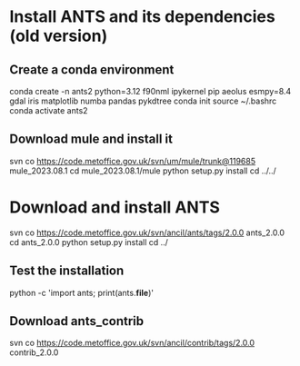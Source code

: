 # Install ANTS and its dependencies (old version)

## Create a conda environment
conda create -n ants2 python=3.12 f90nml ipykernel pip aeolus esmpy=8.4 gdal iris matplotlib numba pandas pykdtree
conda init
source ~/.bashrc
conda activate ants2
## Download mule and install it
svn co https://code.metoffice.gov.uk/svn/um/mule/trunk@119685 mule_2023.08.1
cd mule_2023.08.1/mule
python setup.py install
cd ../../
# Download and install ANTS
svn co https://code.metoffice.gov.uk/svn/ancil/ants/tags/2.0.0 ants_2.0.0
cd ants_2.0.0
python setup.py install
cd ../
## Test the installation
python -c 'import ants; print(ants.__file__)'
## Download ants_contrib
svn co https://code.metoffice.gov.uk/svn/ancil/contrib/tags/2.0.0 contrib_2.0.0